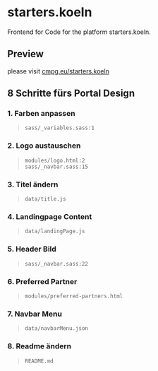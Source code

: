 # starters.koeln

Frontend for Code for the platform starters.koeln.

## Preview

please visit [cmpg.eu/starters.koeln](http://cmpg.eu/starters.koeln)

## 8 Schritte fürs Portal Design

### 1. Farben anpassen
> `sass/_variables.sass:1`

### 2. Logo austauschen
> `modules/logo.html:2`  
> `sass/_navbar.sass:15`

### 3. Titel ändern
> `data/title.js`

### 4. Landingpage Content
> `data/landingPage.js`

### 5. Header Bild
> `sass/_navbar.sass:22`

### 6. Preferred Partner
> `modules/preferred-partners.html`

### 7. Navbar Menu
> `data/navbarMenu.json`

### 8. Readme ändern
> `README.md`

